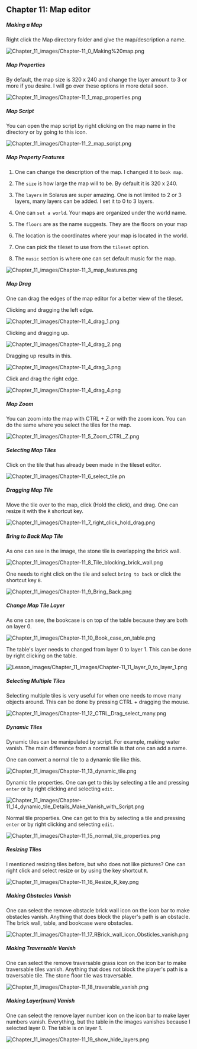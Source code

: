 
## Chapter 11: Map editor

##### Making a Map

Right click the Map directory folder and give the map/description a name.

![Chapter_11_images/Chapter-11_0_Making%20map.png](https://github.com/Zefk/Solarus-ARPG-Game-Development-Book_2/raw/master/Lesson_images/Chapter_11_images/Chapter-11_0_Making%20map.png)

##### Map Properties

By default, the map size is 320 x 240 and change the layer amount to 3 or more if you desire. I will go over these options in more detail soon.

![Chapter_11_images/Chapter-11_1_map_properties.png](https://github.com/Zefk/Solarus-ARPG-Game-Development-Book_2/raw/master/Lesson_images/Chapter_11_images/Chapter-11_1_map_properties.png)

##### Map Script

You can open the map script by right clicking on the map name in the directory or by going to this icon.

![Chapter_11_images/Chapter-11_2_map_script.png](https://github.com/Zefk/Solarus-ARPG-Game-Development-Book_2/raw/master/Lesson_images/Chapter_11_images/Chapter-11_2_map_script.png)

##### Map Property Features

1. One can change the description of the map. I changed it to `book map`.

2. The `size` is how large the map will to be. By default it is 320 x 240.

3. The `layers` in Solarus are super amazing. One is not limited to 2 or 3 layers, many layers can be added. I set it to 0 to 3 layers. 

4. One can `set a world`. Your maps are organized under the world name.

5. The `floors` are as the name suggests. They are the floors on your map 

6. The location is the coordinates where your map is located in the world.

7. One can pick the tileset to use from the `tileset` option.

8. The `music` section is where one can set default music for the map.

![Chapter_11_images/Chapter-11_3_map_features.png](https://github.com/Zefk/Solarus-ARPG-Game-Development-Book_2/raw/master/Lesson_images/Chapter_11_images/Chapter-11_3_map_features.png)

##### Map Drag

One can drag the edges of the map editor for a better view of the tileset.

Clicking and dragging the left edge.

![Chapter_11_images/Chapter-11_4_drag_1.png](https://github.com/Zefk/Solarus-ARPG-Game-Development-Book_2/raw/master/Lesson_images/Chapter_11_images/Chapter-11_4_drag_1.png)

Clicking and dragging up.

![Chapter_11_images/Chapter-11_4_drag_2.png](https://github.com/Zefk/Solarus-ARPG-Game-Development-Book_2/raw/master/Lesson_images/Chapter_11_images/Chapter-11_4_drag_2.png)

Dragging up results in this.

![Chapter_11_images/Chapter-11_4_drag_3.png](https://github.com/Zefk/Solarus-ARPG-Game-Development-Book_2/raw/master/Lesson_images/Chapter_11_images/Chapter-11_4_drag_3.png)

Click and drag the right edge.

![Chapter_11_images/Chapter-11_4_drag_4.png](https://github.com/Zefk/Solarus-ARPG-Game-Development-Book_2/raw/master/Lesson_images/Chapter_11_images/Chapter-11_4_drag_4.png)

##### Map Zoom

You can zoom into the map with CTRL + Z or with the zoom icon. You can do the same where you select the tiles for the map.

![Chapter_11_images/Chapter-11_5_Zoom_CTRL_Z.png](https://github.com/Zefk/Solarus-ARPG-Game-Development-Book_2/raw/master/Lesson_images/Chapter_11_images/Chapter-11_5_Zoom_CTRL_Z.png)

##### Selecting Map Tiles

Click on the tile that has already been made in the tileset editor.

![Chapter_11_images/Chapter-11_6_select_tile.pn](https://github.com/Zefk/Solarus-ARPG-Game-Development-Book_2/raw/master/Lesson_images/Chapter_11_images/Chapter-11_6_select_tile.png)

##### Dragging Map Tile

Move the tile over to the map, click (Hold the click), and drag. One can resize it with the `R` shortcut key.

![Chapter_11_images/Chapter-11_7_right_click_hold_drag.png](https://github.com/Zefk/Solarus-ARPG-Game-Development-Book_2/raw/master/Lesson_images/Chapter_11_images/Chapter-11_7_right_click_hold_drag.png)

##### Bring to Back Map Tile

As one can see in the image, the stone tile is overlapping the brick wall.

![Chapter_11_images/Chapter-11_8_Tile_blocking_brick_wall.png](https://github.com/Zefk/Solarus-ARPG-Game-Development-Book_2/raw/master/Lesson_images/Chapter_11_images/Chapter-11_8_Tile_blocking_brick_wall.png)

One needs to right click on the tile and select `bring to back` or click the shortcut key `B`.

![Chapter_11_images/Chapter-11_9_Bring_Back.png](https://github.com/Zefk/Solarus-ARPG-Game-Development-Book_2/raw/master/Lesson_images/Chapter_11_images/Chapter-11_9_Bring_Back.png)

##### Change Map Tile Layer

As one can see, the bookcase is on top of the table because they are both on layer 0.

![Chapter_11_images/Chapter-11_10_Book_case_on_table.png](https://github.com/Zefk/Solarus-ARPG-Game-Development-Book_2/raw/master/Lesson_images/Chapter_11_images/Chapter-11_10_Book_case_on_table.png)

The table's layer needs to changed from layer 0 to layer 1. This can be done by right clicking on the table.

![Lesson_images/Chapter_11_images/Chapter-11_11_layer_0_to_layer_1.png](https://github.com/Zefk/Solarus-ARPG-Game-Development-Book_2/raw/master/Lesson_images/Chapter_11_images/Chapter-11_11_layer_0_to_layer_1.png)

##### Selecting Multiple Tiles

Selecting multiple tiles is very useful for when one needs to move many objects around. This can be done by pressing CTRL + dragging the mouse.

![Chapter_11_images/Chapter-11_12_CTRL_Drag_select_many.png](https://github.com/Zefk/Solarus-ARPG-Game-Development-Book_2/raw/master/Lesson_images/Chapter_11_images/Chapter-11_12_CTRL_Drag_select_many.png)

##### Dynamic Tiles

Dynamic tiles can be manipulated by script. For example, making water vanish. The main difference from a normal tile is that one can add a name.

One can convert a normal tile to a dynamic tile like this.

![Chapter_11_images/Chapter-11_13_dynamic_tile.png](https://github.com/Zefk/Solarus-ARPG-Game-Development-Book_2/raw/master/Lesson_images/Chapter_11_images/Chapter-11_13_dynamic_tile.png)

Dynamic tile properties. One can get to this by selecting a tile and pressing `enter` or by right clicking and selecting `edit`.

![Chapter_11_images/Chapter-11_14_dynamic_tile_Details_Make_Vanish_with_Script.png](https://github.com/Zefk/Solarus-ARPG-Game-Development-Book_2/raw/master/Lesson_images/Chapter_11_images/Chapter-11_14_dynamic_tile_Details_Make_Vanish_with_Script.png)


Normal tile properties. One can get to this by selecting a tile and pressing `enter` or by right clicking and selecting `edit`.

![Chapter_11_images/Chapter-11_15_normal_tile_properties.png](https://github.com/Zefk/Solarus-ARPG-Game-Development-Book_2/raw/master/Lesson_images/Chapter_11_images/Chapter-11_15_normal_tile_properties.png)

##### Resizing Tiles

I mentioned resizing tiles before, but who does not like pictures? One can right click and select resize or by using the key shortcut `R`. 

![Chapter_11_images/Chapter-11_16_Resize_R_key.png](https://github.com/Zefk/Solarus-ARPG-Game-Development-Book_2/raw/master/Lesson_images/Chapter_11_images/Chapter-11_16_Resize_R_key.png)

##### Making Obstacles Vanish

One can select the remove obstacle brick wall icon on the icon bar to make obstacles vanish. Anything that does block the player's path is an obstacle. The brick wall, table, and bookcase were obstacles.

![Chapter_11_images/Chapter-11_17_RBrick_wall_icon_Obsticles_vanish.png](https://github.com/Zefk/Solarus-ARPG-Game-Development-Book_2/raw/master/Lesson_images/Chapter_11_images/Chapter-11_17_RBrick_wall_icon_Obsticles_vanish.png)

##### Making Traversable Vanish

One can select the remove traversable grass icon on the icon bar to make traversable tiles vanish. Anything that does not block the player's path is a traversable tile. The stone floor tile was traversable.

![Chapter_11_images/Chapter-11_18_traverable_vanish.png](https://github.com/Zefk/Solarus-ARPG-Game-Development-Book_2/raw/master/Lesson_images/Chapter_11_images/Chapter-11_18_traverable_vanish.png)

##### Making Layer[num] Vanish

One can select the remove layer number icon on the icon bar to make layer numbers vanish. Everything, but the table in the images vanishes because I selected layer 0. The table is on layer 1.

![Chapter_11_images/Chapter-11_19_show_hide_layers.png](https://github.com/Zefk/Solarus-ARPG-Game-Development-Book_2/raw/master/Lesson_images/Chapter_11_images/Chapter-11_19_show_hide_layers.png)
